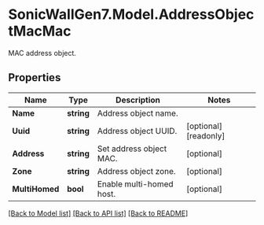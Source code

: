 # SonicWallGen7.Model.AddressObjectMacMac
MAC address object.

## Properties

Name | Type | Description | Notes
------------ | ------------- | ------------- | -------------
**Name** | **string** | Address object name. | 
**Uuid** | **string** | Address object UUID. | [optional] [readonly] 
**Address** | **string** | Set address object MAC. | [optional] 
**Zone** | **string** | Address object zone. | [optional] 
**MultiHomed** | **bool** | Enable multi-homed host. | [optional] 

[[Back to Model list]](../README.md#documentation-for-models) [[Back to API list]](../README.md#documentation-for-api-endpoints) [[Back to README]](../README.md)

